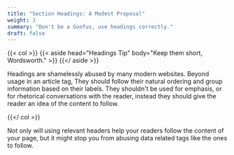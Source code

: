 ```yaml
---
title: "Section Headings: A Modest Proposal"
weight: 3
summary: "Don't be a Goofus, use headings correctly."
draft: false
---
```



{{< col >}}
    {{< aside head="Headings Tip" body="Keep them short, Wordsworth." >}}
    {{</ aside >}}
    <p>
        Headings are shamelessly abused by many modern websites. Beyond usage in an article tag,
        They should follow their natural ordering and group information based on their labels. They shouldn't be
        used for emphasis, or for rhetorical conversations with the reader, instead they should give the reader
        an idea of the content to follow.
    </p>
{{</ col >}}

Not only will using relevant headers help your readers follow the content of your page,
but it might stop you from abusing data related tags like the ones to follow.
